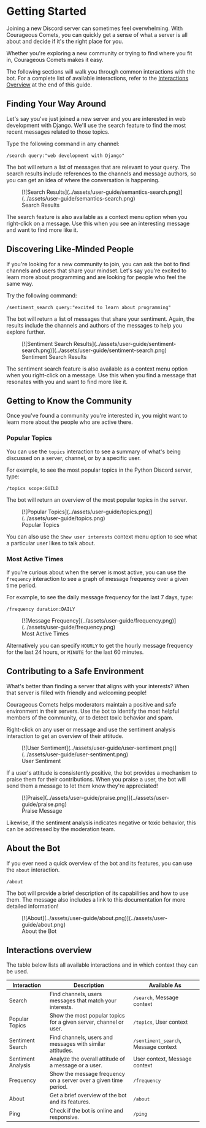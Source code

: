 # Getting Started

Joining a new Discord server can sometimes feel overwhelming. With Courageous Comets, you can quickly get a sense
of what a server is all about and decide if it's the right place for you.

Whether you're exploring a new community or trying to find where you fit in, Courageous Comets makes it easy.

The following sections will walk you through common interactions with the bot. For a complete list of available
interactions, refer to the [Interactions Overview](#interactions-overview) at the end of this guide.

## Finding Your Way Around

Let's say you've just joined a new server and you are interested in web development with Django. We'll use the
search feature to find the most recent messages related to those topics.

Type the following command in any channel:

```plaintext
/search query:"web development with Django"
```

The bot will return a list of messages that are relevant to your query. The search results include references to
the channels and message authors, so you can get an idea of where the conversation is happening.

<figure markdown="span" style="max-width: 500px;">
    [![Search Results](../assets/user-guide/semantics-search.png)](../assets/user-guide/semantics-search.png)
    <figcaption>Search Results</figcaption>
</figure>

The search feature is also available as a context menu option when you right-click on a message. Use this when
you see an interesting message and want to find more like it.

## Discovering Like-Minded People

If you're looking for a new community to join, you can ask the bot to find channels and users that share your mindset.
Let's say you're excited to learn more about programming and are looking for people who feel the same way.

Try the following command:

```plaintext
/sentiment_search query:"excited to learn about programming"
```

The bot will return a list of messages that share your sentiment. Again, the results include the channels and authors
of the messages to help you explore further.

<figure markdown="span" style="max-width: 500px;">
    [![Sentiment Search Results](../assets/user-guide/sentiment-search.png)](../assets/user-guide/sentiment-search.png)
    <figcaption>Sentiment Search Results</figcaption>
</figure>

The sentiment search feature is also available as a context menu option when you right-click on a message.
Use this when you find a message that resonates with you and want to find more like it.

## Getting to Know the Community

Once you've found a community you're interested in, you might want to learn more about the people who are active
there.

### Popular Topics

You can use the `topics` interaction to see a summary of what's being discussed on a server, channel, or
by a specific user.

For example, to see the most popular topics in the Python Discord server, type:

```plaintext
/topics scope:GUILD
```

The bot will return an overview of the most popular topics in the server.

<figure markdown="span" style="max-width: 500px;">
    [![Popular Topics](../assets/user-guide/topics.png)](../assets/user-guide/topics.png)
    <figcaption>Popular Topics</figcaption>
</figure>

You can also use the `Show user interests` context menu option to see what a particular user likes to talk about.

### Most Active Times

If you're curious about when the server is most active, you can use the `frequency` interaction to see a graph
of message frequency over a given time period.

For example, to see the daily message frequency for the last 7 days, type:

```plaintext
/frequency duration:DAILY
```

<figure markdown="span" style="max-width: 500px;">
    [![Message Frequency](../assets/user-guide/frequency.png)](../assets/user-guide/frequency.png)
    <figcaption>Most Active Times</figcaption>
</figure>

Alternatively you can specify `HOURLY` to get the hourly message frequency for the last 24 hours, or `MINUTE`
for the last 60 minutes.

## Contributing to a Safe Environment

What's better than finding a server that aligns with your interests? When that server is filled
with friendly and welcoming people!

Courageous Comets helps moderators maintain a positive and safe environment in their servers. Use the bot to identify
the most helpful members of the community, or to detect toxic behavior and spam.

Right-click on any user or message and use the sentiment analysis interaction to get an overview of their attitude.

<figure markdown="span" style="max-width: 500px;">
    [![User Sentiment](../assets/user-guide/user-sentiment.png)](../assets/user-guide/user-sentiment.png)
    <figcaption>User Sentiment</figcaption>
</figure>

If a user's attitude is consistently positive, the bot provides a mechanism to praise them for their contributions.
When you praise a user, the bot will send them a message to let them know they're appreciated!

<figure markdown="span" style="max-width: 500px;">
    [![Praise](../assets/user-guide/praise.png)](../assets/user-guide/praise.png)
    <figcaption>Praise Message</figcaption>
</figure>

Likewise, if the sentiment analysis indicates negative or toxic behavior, this can be addressed by the moderation
team.

## About the Bot

If you ever need a quick overview of the bot and its features, you can use the `about` interaction.

```plaintext
/about
```

The bot will provide a brief description of its capabilities and how to use them. The message also includes a link
to this documentation for more detailed information!

<figure markdown="span" style="max-width: 500px;">
    [![About](../assets/user-guide/about.png)](../assets/user-guide/about.png)
    <figcaption>About the Bot</figcaption>
</figure>

## Interactions overview

The table below lists all available interactions and in which context they can be used.

| Interaction        | Description                                                       | Available As                         |
| ------------------ | ----------------------------------------------------------------- | ------------------------------------ |
| Search             | Find channels, users messages that match your interests.          | `/search`, Message context           |
| Popular Topics     | Show the most popular topics for a given server, channel or user. | `/topics`, User context              |
| Sentiment Search   | Find channels, users and messages with similar attitudes.         | `/sentiment_search`, Message context |
| Sentiment Analysis | Analyze the overall attitude of a message or a user.              | User context, Message context        |
| Frequency          | Show the message frequency on a server over a given time period.  | `/frequency`                         |
| About              | Get a brief overview of the bot and its features.                 | `/about`                             |
| Ping               | Check if the bot is online and responsive.                        | `/ping`                              |

